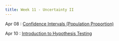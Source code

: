 ```yaml
---
title: Week 11 - Uncertainty II
---
```


Apr 08
: [Confidence Intervals (Population Proportion)](https://rmshksu.github.io/stat225_spring2025/classes/d18-225-spr25.html)

Apr 10
: [Introduction to Hypothesis Testing](https://rmshksu.github.io/stat225_spring2025/classes/d19-225-spr25.html)
